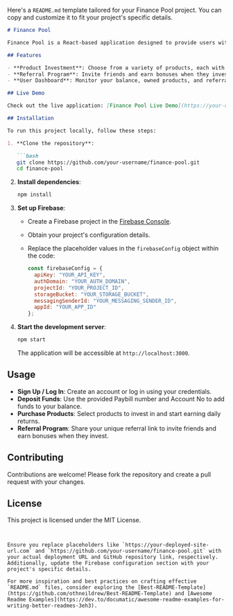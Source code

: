 Here's a `README.md` template tailored for your Finance Pool project. You can copy and customize it to fit your project's specific details.

```markdown
# Finance Pool

Finance Pool is a React-based application designed to provide users with financial freedom by offering investment opportunities in various products. Users can purchase products, earn daily returns, and benefit from a referral program.

## Features

- **Product Investment**: Choose from a variety of products, each with specific purchase prices and daily earnings.
- **Referral Program**: Invite friends and earn bonuses when they invest in products.
- **User Dashboard**: Monitor your balance, owned products, and referral earnings in real-time.

## Live Demo

Check out the live application: [Finance Pool Live Demo](https://your-deployed-site-url.com)

## Installation

To run this project locally, follow these steps:

1. **Clone the repository**:

   ```bash
   git clone https://github.com/your-username/finance-pool.git
   cd finance-pool
   ```

2. **Install dependencies**:

   ```bash
   npm install
   ```

3. **Set up Firebase**:

   - Create a Firebase project in the [Firebase Console](https://console.firebase.google.com/).
   - Obtain your project's configuration details.
   - Replace the placeholder values in the `firebaseConfig` object within the code:

     ```javascript
     const firebaseConfig = {
       apiKey: "YOUR_API_KEY",
       authDomain: "YOUR_AUTH_DOMAIN",
       projectId: "YOUR_PROJECT_ID",
       storageBucket: "YOUR_STORAGE_BUCKET",
       messagingSenderId: "YOUR_MESSAGING_SENDER_ID",
       appId: "YOUR_APP_ID"
     };
     ```

4. **Start the development server**:

   ```bash
   npm start
   ```

   The application will be accessible at `http://localhost:3000`.

## Usage

- **Sign Up / Log In**: Create an account or log in using your credentials.
- **Deposit Funds**: Use the provided Paybill number and Account No to add funds to your balance.
- **Purchase Products**: Select products to invest in and start earning daily returns.
- **Referral Program**: Share your unique referral link to invite friends and earn bonuses when they invest.

## Contributing

Contributions are welcome! Please fork the repository and create a pull request with your changes.

## License

This project is licensed under the MIT License.
```


Ensure you replace placeholders like `https://your-deployed-site-url.com` and `https://github.com/your-username/finance-pool.git` with your actual deployment URL and GitHub repository link, respectively. Additionally, update the Firebase configuration section with your project's specific details.

For more inspiration and best practices on crafting effective `README.md` files, consider exploring the [Best-README-Template](https://github.com/othneildrew/Best-README-Template) and [Awesome Readme Examples](https://dev.to/documatic/awesome-readme-examples-for-writing-better-readmes-3eh3). 
